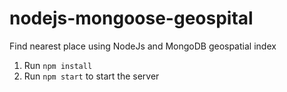 # nodejs-mongoose-geospital
Find nearest place using NodeJs and MongoDB geospatial index

1. Run ```npm install```
2. Run ```npm start``` to start the server
